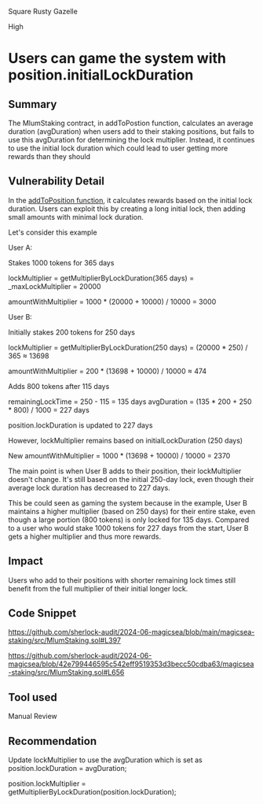 Square Rusty Gazelle

High

# Users can game the system with position.initialLockDuration

## Summary

The MlumStaking contract, in addToPostion function, calculates an average duration (avgDuration) when users add to their staking positions, but fails to use this avgDuration for determining the lock multiplier. Instead, it continues to use the initial lock duration which could lead to user getting more rewards than they should

## Vulnerability Detail

In the [addToPosition function](https://github.com/sherlock-audit/2024-06-magicsea/blob/42e799446595c542eff9519353d3becc50cdba63/magicsea-staking/src/MlumStaking.sol#L397), it calculates rewards based on the initial lock duration. Users can exploit this by creating a long initial lock, then adding small amounts with minimal lock duration. 

Let's consider this example

User A:

Stakes 1000 tokens for 365 days

lockMultiplier = getMultiplierByLockDuration(365 days) = _maxLockMultiplier = 20000

amountWithMultiplier = 1000 * (20000 + 10000) / 10000 = 3000

User B:

Initially stakes 200 tokens for 250 days

lockMultiplier = getMultiplierByLockDuration(250 days) = (20000 * 250) / 365 ≈ 13698

amountWithMultiplier = 200 * (13698 + 10000) / 10000 ≈ 474

Adds 800 tokens after 115 days

remainingLockTime = 250 - 115 = 135 days
avgDuration = (135 * 200 + 250 * 800) / 1000 = 227 days

position.lockDuration is updated to 227 days

However, lockMultiplier remains based on initialLockDuration (250 days)

New amountWithMultiplier = 1000 * (13698 + 10000) / 10000 = 2370

The main point is when User B adds to their position, their lockMultiplier doesn't change. It's still based on the initial 250-day lock, even though their average lock duration has decreased to 227 days.

This be could seen as gaming the system because in the example, User B maintains a higher multiplier (based on 250 days) for their entire stake, even though a large portion (800 tokens) is only locked for 135 days. Compared to a user who would stake 1000 tokens for 227 days from the start, User B gets a higher multiplier and thus more rewards.


## Impact

Users who add to their positions with shorter remaining lock times still benefit from the full multiplier of their initial longer lock.

## Code Snippet

https://github.com/sherlock-audit/2024-06-magicsea/blob/main/magicsea-staking/src/MlumStaking.sol#L397

https://github.com/sherlock-audit/2024-06-magicsea/blob/42e799446595c542eff9519353d3becc50cdba63/magicsea-staking/src/MlumStaking.sol#L656

## Tool used

Manual Review

## Recommendation

Update lockMultiplier to use the avgDuration which is set as position.lockDuration = avgDuration;

position.lockMultiplier = getMultiplierByLockDuration(position.lockDuration);
